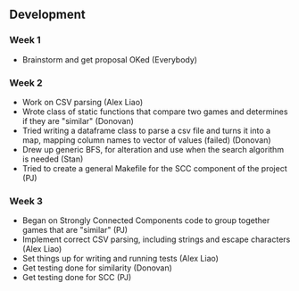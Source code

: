 ## Development

### Week 1
- Brainstorm and get proposal OKed (Everybody)

### Week 2
- Work on CSV parsing (Alex Liao)
- Wrote class of static functions that compare two games and determines if they are "similar" (Donovan)
- Tried writing a dataframe class to parse a csv file and turns it into a map, mapping column names to vector of values (failed) (Donovan)
- Drew up generic BFS, for alteration and use when the search algorithm is needed (Stan)
- Tried to create a general Makefile for the SCC component of the project (PJ)

### Week 3
- Began on Strongly Connected Components code to group together games that are "similar" (PJ)
- Implement correct CSV parsing, including strings and escape characters (Alex Liao)
- Set things up for writing and running tests (Alex Liao)
- Get testing done for similarity (Donovan)
- Get testing done for SCC (PJ)
